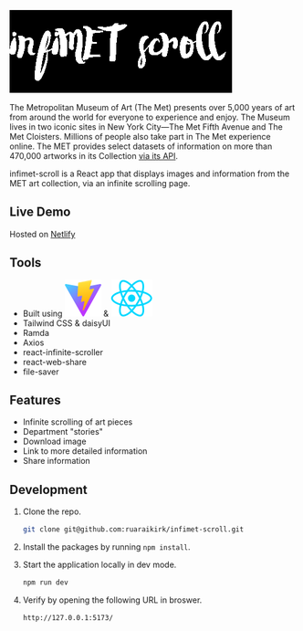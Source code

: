 ![infimet scroll](src/assets/infimet-scroll-inverted.png)

The Metropolitan Museum of Art (The Met) presents over 5,000 years of art from around the world for everyone to experience and enjoy. The Museum lives in two iconic sites in New York City—The Met Fifth Avenue and The Met Cloisters. Millions of people also take part in The Met experience online. The MET provides select datasets of information on more than 470,000 artworks in its Collection [via its API](https://metmuseum.github.io/).

infimet-scroll is a React app that displays images and information from the MET art collection, via an infinite scrolling page.

## Live Demo

Hosted on [Netlify](https://63275feddefec85790897a91--eclectic-youtiao-88ef51.netlify.app/)

## Tools

- Built using ![Vite](public/vite.svg) & ![React](public/react.svg)
- Tailwind CSS & daisyUI
- Ramda
- Axios
- react-infinite-scroller
- react-web-share
- file-saver

## Features
- Infinite scrolling of art pieces
- Department "stories"
- Download image
- Link to more detailed information 
- Share information

## Development

1. Clone the repo.

   ```sh
   git clone git@github.com:ruaraikirk/infimet-scroll.git
   ```

2. Install the packages by running `npm install`.

3. Start the application locally in dev mode.

   ```sh
   npm run dev
   ```

4. Verify by opening the following URL in broswer.
   ```sh
   http://127.0.0.1:5173/
   ```